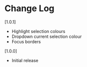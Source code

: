 # Change Log

[1.0.1]
- Highlight selection colours
- Dropdown current selection colour
- Focus borders

[1.0.0]
- Initial release

